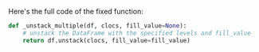 Here's the full code of the fixed function:

```python
def _unstack_multiple(df, clocs, fill_value=None):
    # unstack the DataFrame with the specified levels and fill_value
    return df.unstack(clocs, fill_value=fill_value)
```